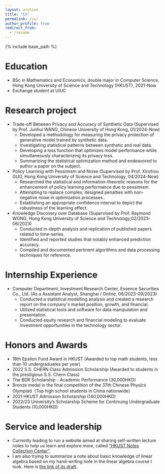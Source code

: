 ```yaml
---
layout: archive
title: "CV"
permalink: /cv/
author_profile: true
redirect_from:
  - /resume
---
```


{% include base_path %}

Education
======
* BSc in Mathematics and Economics, double major in Computer Science, Hong Kong University of Science and Technology (HKUST), 2021-Now
* Exchange student at UIUC

Research project
=====
* Trade-off Between Privacy and Accuracy of Synthetic Data (Supervised by Prof. Junhui WANG, Chinese University of Hong Kong, 01/2024-Now)
  * Developed a methodology for measuring the privacy protection of generative model trained by synthetic data.
  * Investigating statistical patterns between synthetic and real data.
  * Developing a loss function that optimizes model performance while simultaneously characterizing its privacy loss.
  * Summarizing the statistical optimization method and endeavored to author a paper on the subject.
* Policy Learning with Pessimism and Noise (Supervised by Prof. Xinzhou GUO, Hong Kong University of Science and Technology, 04/2024-Now)
  * Researched the statistical and information-theoretic reasons for the enhancement of policy learning performance due to pessimism.
  * Attempting to replace complex, designed penalties with non-negative noise in optimization processes..
  * Establishing an appropriate confidence interval to depict the robustness of the learning effect.
* Knowledge Discovery over Database (Supervised by Prof. Raymond WONG, Hong Kong University of Science and Technology,02/2023-06/2023)
  * Conducted in-depth analysis and replication of published papers related to time-series. 
  * Identified and reported studies that notably enhanced prediction accuracy.  
  * Compiled and documented pertinent algorithms and data processing techniques for reference.
  
Internship Experience
======
* Computer Department, Investment Research Center, Essence Securities Co., Ltd. (As a Assistant Analyst, Shanghai / Online, 06/2023-09/2023)
  * Conducted a statistical modelling analysis and created a research report on the company's market position, growth, and financial.
  * Utilized statistical tools and software for data manipulation and presentation.
  * Conducted equity research and financial modeling to evaluate investment opportunities in the technology sector.

Honors and Awards
=====
* 18th Epsilon Fund Award in HKUST (Awarded to top math students, less than 10 undergraduates per year)
* 2022 S.S. CHERN Class Admission Scholarship (Awarded to students in the prestigious S.S. Chern Class)
* The BDR Scholarship - Academic Performance (30,000HKD)
* Bronze medal  in the final competition of the 37th Chinese Physics Olympiad（Top high school students in China nationwide）
* 2021 HKUST Admission Scholarship (140,000HKD)
* 2022/23 University’s Scholarship Scheme for Continuing Undergraduate Students (10,000HKD)

Service and leadership
======
* Currently leading to run a website aimed at sharing self-written lecture notes to help us learn and explore more, called [“HKUST Notes Collection Center”](https://sites.google.com/view/hkustsharing).
* I am also trying to summarize a note about basic knowledge of linear algebra based on my hand-writing note in the linear algebra course I took. Here is [the link of its draft](https://github.com/RaymonMin/Linear_algebra_note).
